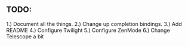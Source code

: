 TODO:
---
1.) Document all the things.
2.) Change up completion bindings.
3.) Add README
4.) Configure Twilight
5.) Configure ZenMode
6.) Change Telescope a bit
